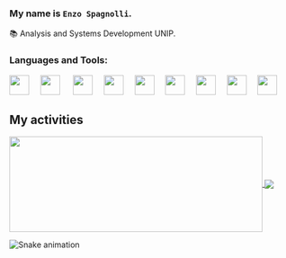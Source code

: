 ### My name is `Enzo Spagnolli`.

📚 Analysis and Systems Development UNIP.


### Languages and Tools:

<img src="https://cdn.jsdelivr.net/gh/devicons/devicon@latest/icons/electron/electron-original.svg" width="35px">&nbsp;&nbsp;&nbsp;&nbsp;
<img src="https://cdn.jsdelivr.net/gh/devicons/devicon@latest/icons/git/git-original.svg" width="35px">&nbsp;&nbsp;&nbsp;&nbsp;&nbsp;
<img src="https://cdn.jsdelivr.net/gh/devicons/devicon@latest/icons/javascript/javascript-original.svg" width="35px">&nbsp;&nbsp;&nbsp;&nbsp;
<img src="https://cdn.jsdelivr.net/gh/devicons/devicon@latest/icons/typescript/typescript-original.svg" width="35px">&nbsp;&nbsp;&nbsp;&nbsp;
<img src="https://cdn.jsdelivr.net/gh/devicons/devicon@latest/icons/react/react-original.svg" width="35px">&nbsp;&nbsp;&nbsp;&nbsp;
<img src="https://cdn.jsdelivr.net/gh/devicons/devicon@latest/icons/mongodb/mongodb-original.svg" width="35px">&nbsp;&nbsp;&nbsp;&nbsp;
<img src="https://cdn.jsdelivr.net/gh/devicons/devicon@latest/icons/vscode/vscode-original.svg" width="35px">&nbsp;&nbsp;&nbsp;&nbsp;
<img src="https://cdn.jsdelivr.net/gh/devicons/devicon/icons/apache/apache-original-wordmark.svg" width="35px"/>&nbsp;&nbsp;&nbsp;&nbsp;
<img src="https://cdn.jsdelivr.net/gh/devicons/devicon/icons/nginx/nginx-original.svg" width="35px"/>&nbsp;&nbsp;&nbsp;&nbsp;

## My activities

<a href="https://github.com/Enzo3322">
  <img width=450 height=170 align="center" src="https://github-readme-stats.vercel.app/api?username=Enzo3322&theme=midnight-purple&show_icons=true&bg_color=0D1117&hide_border=true&count_private=true" />
</a>
<a href="https://github.com/Enzo3322">
  <img align="center" src="https://github-readme-stats.vercel.app/api/top-langs/?username=Enzo3322&theme=midnight-purple&layout=compact&bg_color=0D1117&hide_border=true&count_private=true" />
</a>

![Snake animation](https://raw.githubusercontent.com/Enzo3322/ReadmeSvg/master/github-user-contribution.svg) 
